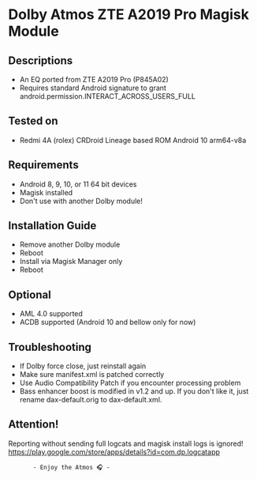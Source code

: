 # Dolby Atmos ZTE A2019 Pro Magisk Module

## Descriptions
- An EQ ported from ZTE A2019 Pro (P845A02)
- Requires standard Android signature to grant android.permission.INTERACT_ACROSS_USERS_FULL

## Tested on
- Redmi 4A (rolex) CRDroid Lineage based ROM Android 10 arm64-v8a

## Requirements
- Android 8, 9, 10, or 11 64 bit devices
- Magisk installed
- Don't use with another Dolby module!

## Installation Guide
- Remove another Dolby module
- Reboot
- Install via Magisk Manager only
- Reboot

## Optional
- AML 4.0 supported
- ACDB supported (Android 10 and bellow only for now)

## Troubleshooting
- If Dolby force close, just reinstall again
- Make sure manifest.xml is patched correctly
- Use Audio Compatibility Patch if you encounter processing problem
- Bass enhancer boost is modified in v1.2 and up. If you don't like it, just rename dax-default.orig to dax-default.xml.

## Attention!
Reporting without sending full logcats and magisk install logs is ignored!
https://play.google.com/store/apps/details?id=com.dp.logcatapp




           - Enjoy the Atmos 🎧 -
